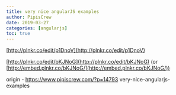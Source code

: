 ```yaml
---
title: very nice angularJS examples
author: PipisCrew
date: 2019-03-27
categories: [angularjs]
toc: true
---
```


[http://plnkr.co/edit/p1DnoV](http://plnkr.co/edit/p1DnoV)

[http://plnkr.co/edit/bKJNoG](http://plnkr.co/edit/bKJNoG) (or [http://embed.plnkr.co/bKJNoG/](http://embed.plnkr.co/bKJNoG/))

origin - https://www.pipiscrew.com/?p=14793 very-nice-angularjs-examples